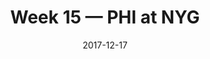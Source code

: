 ---
layout: game
title: Week 15 — PHI at NYG
season: 2017
game_id: 2017_15_PHI_NYG
week: 15
date: 2017-12-17
home_team: NYG
away_team: PHI
final_home: 
final_away: 
pbp_url: /assets/data/pbp/2017/2017_15_PHI_NYG.csv.gz
---